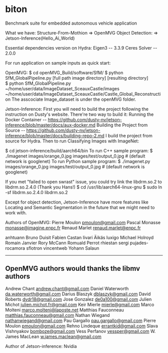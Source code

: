 # biton
Benchmark suite for embedded autonomous vehicle application

What we have:
Structure-From-Mothion  =>  OpenMVG
Object Detection:       =>  Jetson-Inference(Hello_Ai_World)

Essential dependencies version on Hydra:
Eigen3 -- 3.3.9
Ceres Solver -- 2.0.0

For run application on sample inputs as quick start:

OpenMVG: 
$ cd openMVG_Build/software/SfM/
$ python SfM_GlobalPipeline.py [full path image directory] [resulting directory]          
$ python SfM_GlobalPipeline.py ~/home/user/data/ImageDataset_SceauxCastle/images ~/home/user/data/ImageDataset_SceauxCastle/Castle_Global_Reconstruction
The asscociate Image_dataset is under the openMVG folder.

Jetson-Inference:
First you will need to build the project following the instruction on Dusty's website.
There're two way to build it:
Running the Docker Container  --  https://github.com/dusty-nv/jetson-inference/blob/master/docs/aux-docker.md
Building the Project from Source  --  https://github.com/dusty-nv/jetson-inference/blob/master/docs/building-repo-2.md
I build the project from source for Hydra.
Then to run Classifying Images with ImageNet:

$ cd jetson-inference/build/aarch64/bin
To run C++ sample program:
$ ./imagenet images/orange_0.jpg images/test/output_0.jpg     # (default network is googlenet)
To run Python sample program:
$ ./imagenet.py images/orange_0.jpg images/test/output_0.jpg  # (default network is googlenet)

If you met "failed to open swrast" issue, you could try link the libdrm.so.2 to libdrm.so.2.4.0 (Thank you Hans!)
$ cd /usr/lib/aarch64-linux-gnu
$ sudo ln -sf libdrm.so.2.4.0 libdrm.so.2

Except for object detection, Jetson-Inference have more features like Locating and Semantic Segmentation in the future that we might need to work with.











Authors of OpenMVG:
Pierre Moulon <pmoulon@gmail.com>
Pascal Monasse <monasse@imagine.enpc.fr>
Renaud Marlet <renaud.marlet@enpc.fr>

anhtuann
Bruno Duisit
Fabien Castan
Iivari Äikäs
luxigo
Michael Holroyd
Romain Janvier
Rory McCann
Romuald Perrot
rhiestan
sergi pujades-rocamora
sflotron
vincentweb
Yohann Salaun

-------------
OpenMVG authors would thanks the libmv authors
-------------
Andrew Chant <andrew.chant@gmail.com>
Daniel Waterworth <da.waterworth@gmail.com>
Darius Blaszyk <dblaszyk@gmail.com>
David Roberts <dvdr18@gmail.com>
Jose Gonzalez <de0a100@gmail.com>
Julien Michot <julien.michot.fr@gmail.com>
Keir Mierle <mierle@gmail.com>
Marco Molteni <marco.molteni@laposte.net>
Matthias Fauconneau <matthias.fauconneau@gmail.com>
Nathan Wiegand <nathanwiegand@gmail.com>
Pau Gargallo <pau.gargallo@gmail.com>
Pierre Moulon <pmoulon@gmail.com>
Rehno Lindeque <errantkid@gmail.com>
Slava Vishnyakov <bomboze@gmail.com>
Vess Perfanov <vessper@gmail.com>
W. James MacLean <w.james.maclean@gmail.com>


Author of Jetson-inference:
Nvidia

